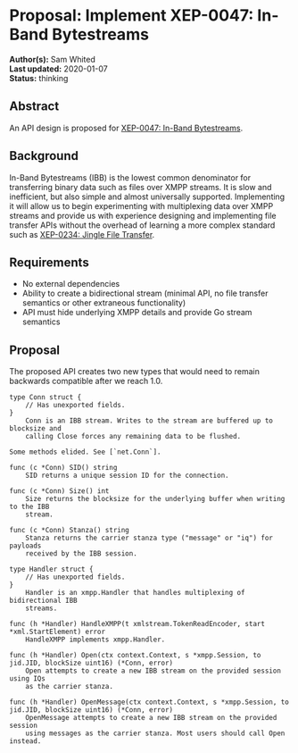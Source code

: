 # Proposal: Implement XEP-0047: In-Band Bytestreams

**Author(s):** Sam Whited  
**Last updated:** 2020-01-07  
**Status:** thinking

## Abstract

An API design is proposed for [XEP-0047: In-Band Bytestreams][XEP-0047].

[XEP-0047]: https://xmpp.org/extensions/xep-0047.html


## Background

In-Band Bytestreams (IBB) is the lowest common denominator for transferring
binary data such as files over XMPP streams.
It is slow and inefficient, but also simple and almost universally supported.
Implementing it will allow us to begin experimenting with multiplexing data over
XMPP streams and provide us with experience designing and implementing file
transfer APIs without the overhead of learning a more complex standard such as
[XEP-0234: Jingle File Transfer][XEP-0234].

[XEP-0234]: https://xmpp.org/extensions/xep-0234.html


## Requirements

 - No external dependencies
 - Ability to create a bidirectional stream (minimal API, no file transfer
   semantics or other extraneous functionality)
 - API must hide underlying XMPP details and provide Go stream semantics


## Proposal

The proposed API creates two new types that would need to remain backwards
compatible after we reach 1.0.

    type Conn struct {
    	// Has unexported fields.
    }
        Conn is an IBB stream. Writes to the stream are buffered up to blocksize and
        calling Close forces any remaining data to be flushed.

    Some methods elided. See [`net.Conn`].

    func (c *Conn) SID() string
        SID returns a unique session ID for the connection.

    func (c *Conn) Size() int
        Size returns the blocksize for the underlying buffer when writing to the IBB
        stream.

    func (c *Conn) Stanza() string
        Stanza returns the carrier stanza type ("message" or "iq") for payloads
        received by the IBB session.

    type Handler struct {
    	// Has unexported fields.
    }
        Handler is an xmpp.Handler that handles multiplexing of bidirectional IBB
        streams.

    func (h *Handler) HandleXMPP(t xmlstream.TokenReadEncoder, start *xml.StartElement) error
        HandleXMPP implements xmpp.Handler.

    func (h *Handler) Open(ctx context.Context, s *xmpp.Session, to jid.JID, blockSize uint16) (*Conn, error)
        Open attempts to create a new IBB stream on the provided session using IQs
        as the carrier stanza.

    func (h *Handler) OpenMessage(ctx context.Context, s *xmpp.Session, to jid.JID, blockSize uint16) (*Conn, error)
        OpenMessage attempts to create a new IBB stream on the provided session
        using messages as the carrier stanza. Most users should call Open instead.




[`net.Conn`]: https://golang.org/pkg/net/#Conn

